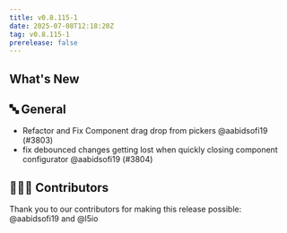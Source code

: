 ```yaml
---
title: v0.8.115-1
date: 2025-07-08T12:18:20Z
tag: v0.8.115-1
prerelease: false
---
```


## What's New
## 🔤 General
- Refactor and Fix Component drag drop from pickers @aabidsofi19 (#3803)
- fix debounced changes getting lost when quickly closing component configurator @aabidsofi19 (#3804)

## 👨🏽‍💻 Contributors

Thank you to our contributors for making this release possible:
@aabidsofi19 and @l5io

